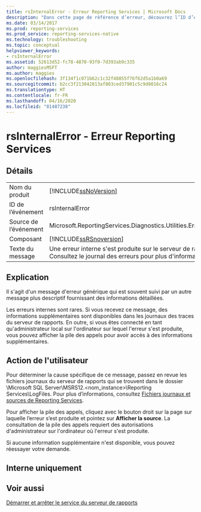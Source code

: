 ```yaml
---
title: rsInternalError - Erreur Reporting Services | Microsoft Docs
description: "Dans cette page de référence d’erreur, découvrez l’ID d’événement « rsInternalError » : Une erreur interne s'est produite sur le serveur de rapports. Consultez le journal des erreurs pour plus d'informations."
ms.date: 03/14/2017
ms.prod: reporting-services
ms.prod_service: reporting-services-native
ms.technology: troubleshooting
ms.topic: conceptual
helpviewer_keywords:
- rsInternalError
ms.assetid: 52613d52-fc78-4870-93f0-7d393ab9c335
author: maggiesMSFT
ms.author: maggies
ms.openlocfilehash: 3f134f1c071b62c1c32f48855f76f62d5a1b0a69
ms.sourcegitcommit: b2cc3f213042813af803ced37901c5c9d8016c24
ms.translationtype: HT
ms.contentlocale: fr-FR
ms.lasthandoff: 04/16/2020
ms.locfileid: "81487238"
---
```

# <a name="rsinternalerror---reporting-services-error"></a>rsInternalError - Erreur Reporting Services
    
## <a name="details"></a>Détails  
  
|||  
|-|-|  
|Nom du produit|[!INCLUDE[ssNoVersion](../../includes/ssnoversion-md.md)]|  
|ID de l’événement|rsInternalError|  
|Source de l’événement|Microsoft.ReportingServices.Diagnostics.Utilities.ErrorStrings|  
|Composant|[!INCLUDE[ssRSnoversion](../../includes/ssrsnoversion-md.md)]|  
|Texte du message|Une erreur interne s'est produite sur le serveur de rapports. Consultez le journal des erreurs pour plus d'informations.|  
  
## <a name="explanation"></a>Explication  
 Il s'agit d'un message d'erreur générique qui est souvent suivi par un autre message plus descriptif fournissant des informations détaillées.  
  
 Les erreurs internes sont rares. Si vous recevez ce message, des informations supplémentaires sont disponibles dans les journaux des traces du serveur de rapports. En outre, si vous êtes connecté en tant qu'administrateur local sur l'ordinateur sur lequel l'erreur s'est produite, vous pouvez afficher la pile des appels pour avoir accès à des informations supplémentaires.  
  
## <a name="user-action"></a>Action de l'utilisateur  
 Pour déterminer la cause spécifique de ce message, passez en revue les fichiers journaux du serveur de rapports qui se trouvent dans le dossier \Microsoft SQL Server\MSRS12.\<nom_instance>\Reporting Services\LogFiles. Pour plus d’informations, consultez [Fichiers journaux et sources de Reporting Services](../../reporting-services/report-server/reporting-services-log-files-and-sources.md).  
  
 Pour afficher la pile des appels, cliquez avec le bouton droit sur la page sur laquelle l’erreur s’est produite et pointez sur **Afficher la source**. La consultation de la pile des appels requiert des autorisations d'administrateur sur l'ordinateur où l'erreur s'est produite.  
  
 Si aucune information supplémentaire n'est disponible, vous pouvez réessayer votre demande.  
  
## <a name="internal-only"></a>Interne uniquement  
  
## <a name="see-also"></a>Voir aussi  
 [Démarrer et arrêter le service du serveur de rapports](../../reporting-services/report-server/start-and-stop-the-report-server-service.md)  
  
  
